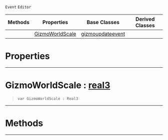 `Event` `Editor`



|Methods|Properties|Base Classes|Derived Classes|
|---|---|---|---|
| |[ GizmoWorldScale](https://github.com/PlasmaEngine/PlasmaDocs/blob/master/code_reference/class_reference/scalegizmoupdateevent.markdown#gizmoworldscale-plasma-eng)|[gizmoupdateevent](https://github.com/PlasmaEngine/PlasmaDocs/blob/master/code_reference/class_reference/gizmoupdateevent.markdown)| |


 #  Properties


---  
 #  GizmoWorldScale : [real3](https://github.com/PlasmaEngine/PlasmaDocs/blob/master/code_reference/lightning_base_types/real3.markdown)

> 
> ``` lang=cpp, name=Lightning
> var GizmoWorldScale : Real3


---  
 #  Methods


---  
 

 